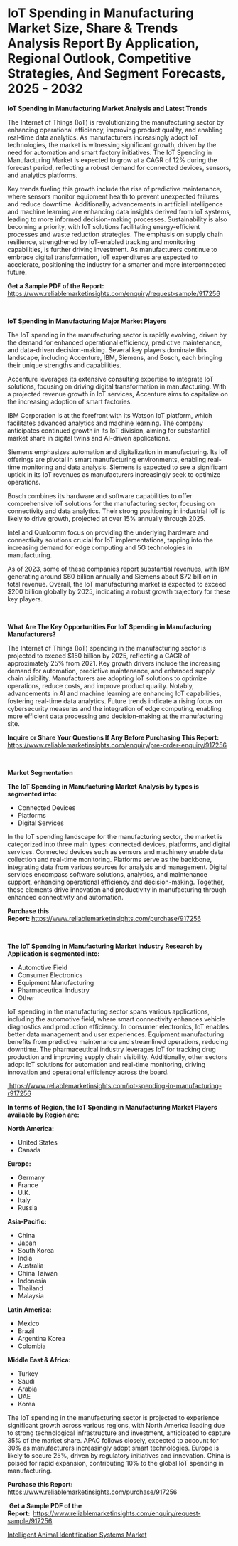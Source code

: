 <p><h1>IoT Spending in Manufacturing Market Size, Share & Trends Analysis Report By Application, Regional Outlook, Competitive Strategies, And Segment Forecasts, 2025 - 2032</h1></p><p><strong>IoT Spending in Manufacturing Market Analysis and Latest Trends</strong></p>
<p><p>The Internet of Things (IoT) is revolutionizing the manufacturing sector by enhancing operational efficiency, improving product quality, and enabling real-time data analytics. As manufacturers increasingly adopt IoT technologies, the market is witnessing significant growth, driven by the need for automation and smart factory initiatives. The IoT Spending in Manufacturing Market is expected to grow at a CAGR of 12% during the forecast period, reflecting a robust demand for connected devices, sensors, and analytics platforms.</p><p>Key trends fueling this growth include the rise of predictive maintenance, where sensors monitor equipment health to prevent unexpected failures and reduce downtime. Additionally, advancements in artificial intelligence and machine learning are enhancing data insights derived from IoT systems, leading to more informed decision-making processes. Sustainability is also becoming a priority, with IoT solutions facilitating energy-efficient processes and waste reduction strategies. The emphasis on supply chain resilience, strengthened by IoT-enabled tracking and monitoring capabilities, is further driving investment. As manufacturers continue to embrace digital transformation, IoT expenditures are expected to accelerate, positioning the industry for a smarter and more interconnected future.</p></p>
<p><strong>Get a Sample PDF of the Report:&nbsp;</strong> <a href="https://www.reliablemarketinsights.com/enquiry/request-sample/917256?utm_campaign=3168&utm_medium=2&utm_source=Github&utm_content=ia&utm_term=07032025&utm_id=iot-spending-in-manufacturing">https://www.reliablemarketinsights.com/enquiry/request-sample/917256</a></p>
<p>&nbsp;</p>
<p><strong>IoT Spending in Manufacturing Major Market Players</strong></p>
<p><p>The IoT spending in the manufacturing sector is rapidly evolving, driven by the demand for enhanced operational efficiency, predictive maintenance, and data-driven decision-making. Several key players dominate this landscape, including Accenture, IBM, Siemens, and Bosch, each bringing their unique strengths and capabilities.</p><p>Accenture leverages its extensive consulting expertise to integrate IoT solutions, focusing on driving digital transformation in manufacturing. With a projected revenue growth in IoT services, Accenture aims to capitalize on the increasing adoption of smart factories.</p><p>IBM Corporation is at the forefront with its Watson IoT platform, which facilitates advanced analytics and machine learning. The company anticipates continued growth in its IoT division, aiming for substantial market share in digital twins and AI-driven applications.</p><p>Siemens emphasizes automation and digitalization in manufacturing. Its IoT offerings are pivotal in smart manufacturing environments, enabling real-time monitoring and data analysis. Siemens is expected to see a significant uptick in its IoT revenues as manufacturers increasingly seek to optimize operations.</p><p>Bosch combines its hardware and software capabilities to offer comprehensive IoT solutions for the manufacturing sector, focusing on connectivity and data analytics. Their strong positioning in industrial IoT is likely to drive growth, projected at over 15% annually through 2025.</p><p>Intel and Qualcomm focus on providing the underlying hardware and connectivity solutions crucial for IoT implementations, tapping into the increasing demand for edge computing and 5G technologies in manufacturing.</p><p>As of 2023, some of these companies report substantial revenues, with IBM generating around $60 billion annually and Siemens about $72 billion in total revenue. Overall, the IoT manufacturing market is expected to exceed $200 billion globally by 2025, indicating a robust growth trajectory for these key players.</p></p>
<p>&nbsp;</p>
<p><strong>What Are The Key Opportunities For IoT Spending in Manufacturing Manufacturers?</strong></p>
<p><p>The Internet of Things (IoT) spending in the manufacturing sector is projected to exceed $150 billion by 2025, reflecting a CAGR of approximately 25% from 2021. Key growth drivers include the increasing demand for automation, predictive maintenance, and enhanced supply chain visibility. Manufacturers are adopting IoT solutions to optimize operations, reduce costs, and improve product quality. Notably, advancements in AI and machine learning are enhancing IoT capabilities, fostering real-time data analytics. Future trends indicate a rising focus on cybersecurity measures and the integration of edge computing, enabling more efficient data processing and decision-making at the manufacturing site.</p></p>
<p><strong>Inquire or Share Your Questions If Any Before Purchasing This Report:</strong> <a href="https://www.reliablemarketinsights.com/enquiry/pre-order-enquiry/917256?utm_campaign=3168&utm_medium=2&utm_source=Github&utm_content=ia&utm_term=07032025&utm_id=iot-spending-in-manufacturing">https://www.reliablemarketinsights.com/enquiry/pre-order-enquiry/917256</a></p>
<p>&nbsp;</p>
<p><strong>Market Segmentation</strong></p>
<p><strong>The IoT Spending in Manufacturing Market Analysis by types is segmented into:</strong></p>
<p><ul><li>Connected Devices</li><li>Platforms</li><li>Digital Services</li></ul></p>
<p><p>In the IoT spending landscape for the manufacturing sector, the market is categorized into three main types: connected devices, platforms, and digital services. Connected devices such as sensors and machinery enable data collection and real-time monitoring. Platforms serve as the backbone, integrating data from various sources for analysis and management. Digital services encompass software solutions, analytics, and maintenance support, enhancing operational efficiency and decision-making. Together, these elements drive innovation and productivity in manufacturing through enhanced connectivity and automation.</p></p>
<p><strong>Purchase this Report:&nbsp;</strong><a href="https://www.reliablemarketinsights.com/purchase/917256?utm_campaign=3168&utm_medium=2&utm_source=Github&utm_content=ia&utm_term=07032025&utm_id=iot-spending-in-manufacturing">https://www.reliablemarketinsights.com/purchase/917256</a></p>
<p>&nbsp;</p>
<p><strong>The IoT Spending in Manufacturing Market Industry Research by Application is segmented into:</strong></p>
<p><ul><li>Automotive Field</li><li>Consumer Electronics</li><li>Equipment Manufacturing</li><li>Pharmaceutical Industry</li><li>Other</li></ul></p>
<p><p>IoT spending in the manufacturing sector spans various applications, including the automotive field, where smart connectivity enhances vehicle diagnostics and production efficiency. In consumer electronics, IoT enables better data management and user experiences. Equipment manufacturing benefits from predictive maintenance and streamlined operations, reducing downtime. The pharmaceutical industry leverages IoT for tracking drug production and improving supply chain visibility. Additionally, other sectors adopt IoT solutions for automation and real-time monitoring, driving innovation and operational efficiency across the board.</p></p>
<p><a href="https://www.reliablemarketinsights.com/iot-spending-in-manufacturing-r917256?utm_campaign=3168&utm_medium=2&utm_source=Github&utm_content=ia&utm_term=07032025&utm_id=iot-spending-in-manufacturing">&nbsp;https://www.reliablemarketinsights.com/iot-spending-in-manufacturing-r917256</a></p>
<p><strong>In terms of Region, the IoT Spending in Manufacturing Market Players available by Region are:</strong></p>
<p>
    <p> <strong> North America: </strong>
        <ul>
            <li>United States</li>
            <li>Canada</li>
        </ul>
        </p> 
    <p> <strong> Europe: </strong>
        <ul>
            <li>Germany</li>
            <li>France</li>
            <li>U.K.</li>
            <li>Italy</li>
            <li>Russia</li>
        </ul>
        </p> 
    <p> <strong> Asia-Pacific: </strong>
        <ul>
            <li>China</li>
            <li>Japan</li>
            <li>South Korea</li>
            <li>India</li>
            <li>Australia</li>
            <li>China Taiwan</li>
            <li>Indonesia</li>
            <li>Thailand</li>
            <li>Malaysia</li>
        </ul>
        </p> 
    <p> <strong> Latin America: </strong>
        <ul>
            <li>Mexico</li>
            <li>Brazil</li>
            <li>Argentina Korea</li>
            <li>Colombia</li>
        </ul>
        </p> 
    <p> <strong> Middle East & Africa: </strong>
        <ul>
            <li>Turkey</li>
            <li>Saudi</li>
            <li>Arabia</li>
            <li>UAE</li>
            <li>Korea</li>
        </ul>
    </p>
    </p>
<p><p>The IoT spending in the manufacturing sector is projected to experience significant growth across various regions, with North America leading due to strong technological infrastructure and investment, anticipated to capture 35% of the market share. APAC follows closely, expected to account for 30% as manufacturers increasingly adopt smart technologies. Europe is likely to secure 25%, driven by regulatory initiatives and innovation. China is poised for rapid expansion, contributing 10% to the global IoT spending in manufacturing.</p></p>
<p><strong>Purchase this Report: </strong><a href="https://www.reliablemarketinsights.com/purchase/917256?utm_campaign=3168&utm_medium=2&utm_source=Github&utm_content=ia&utm_term=07032025&utm_id=iot-spending-in-manufacturing">https://www.reliablemarketinsights.com/purchase/917256</a></p>
<p>&nbsp;<strong>Get a Sample PDF of the Report:&nbsp;&nbsp;</strong><a href="https://www.reliablemarketinsights.com/enquiry/request-sample/917256?utm_campaign=3168&utm_medium=2&utm_source=Github&utm_content=ia&utm_term=07032025&utm_id=iot-spending-in-manufacturing">https://www.reliablemarketinsights.com/enquiry/request-sample/917256</a></p>
<p><strong></strong></p>
<p><p><a href="https://github.com/salodipura00/Market-Research-Report-List-1/blob/main/intelligent-animal-identification-systems-market.md?utm_campaign=3168&utm_medium=2&utm_source=Github&utm_content=ia&utm_term=07032025&utm_id=iot-spending-in-manufacturing">Intelligent Animal Identification Systems Market</a></p></p>